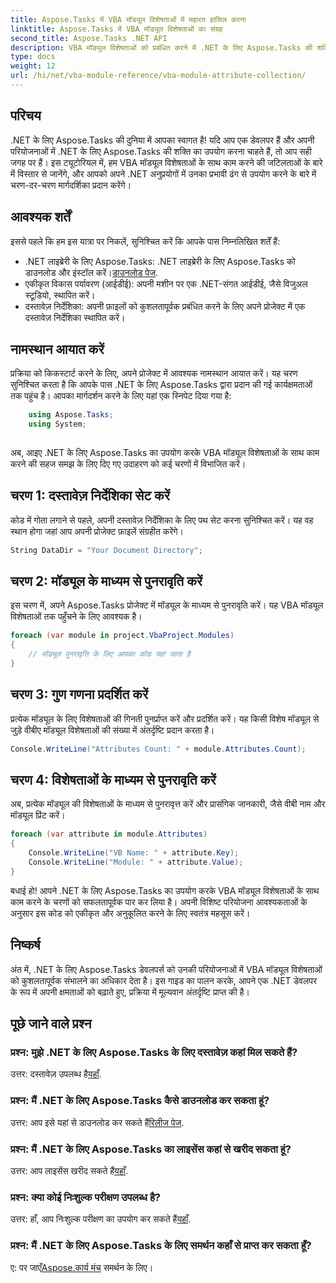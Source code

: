 ```yaml
---
title: Aspose.Tasks में VBA मॉड्यूल विशेषताओं में महारत हासिल करना
linktitle: Aspose.Tasks में VBA मॉड्यूल विशेषताओं का संग्रह
second_title: Aspose.Tasks .NET API
description: VBA मॉड्यूल विशेषताओं को प्रबंधित करने में .NET के लिए Aspose.Tasks की शक्ति का अन्वेषण करें। अपने .NET प्रोजेक्ट्स को सहजता से बढ़ाएं। अब डाउनलोड करो! #असपोज़ #कार्य #एमएस प्रोजेक्ट
type: docs
weight: 12
url: /hi/net/vba-module-reference/vba-module-attribute-collection/
---
```

## परिचय
.NET के लिए Aspose.Tasks की दुनिया में आपका स्वागत है! यदि आप एक डेवलपर हैं और अपनी परियोजनाओं में .NET के लिए Aspose.Tasks की शक्ति का उपयोग करना चाहते हैं, तो आप सही जगह पर हैं। इस ट्यूटोरियल में, हम VBA मॉड्यूल विशेषताओं के साथ काम करने की जटिलताओं के बारे में विस्तार से जानेंगे, और आपको अपने .NET अनुप्रयोगों में उनका प्रभावी ढंग से उपयोग करने के बारे में चरण-दर-चरण मार्गदर्शिका प्रदान करेंगे।
## आवश्यक शर्तें
इससे पहले कि हम इस यात्रा पर निकलें, सुनिश्चित करें कि आपके पास निम्नलिखित शर्तें हैं:
-  .NET लाइब्रेरी के लिए Aspose.Tasks: .NET लाइब्रेरी के लिए Aspose.Tasks को डाउनलोड और इंस्टॉल करें।[डाउनलोड पेज](https://releases.aspose.com/tasks/net/).
- एकीकृत विकास पर्यावरण (आईडीई): अपनी मशीन पर एक .NET-संगत आईडीई, जैसे विजुअल स्टूडियो, स्थापित करें।
- दस्तावेज़ निर्देशिका: अपनी फ़ाइलों को कुशलतापूर्वक प्रबंधित करने के लिए अपने प्रोजेक्ट में एक दस्तावेज़ निर्देशिका स्थापित करें।
## नामस्थान आयात करें
प्रक्रिया को किकस्टार्ट करने के लिए, अपने प्रोजेक्ट में आवश्यक नामस्थान आयात करें। यह चरण सुनिश्चित करता है कि आपके पास .NET के लिए Aspose.Tasks द्वारा प्रदान की गई कार्यक्षमताओं तक पहुंच है। आपका मार्गदर्शन करने के लिए यहां एक स्निपेट दिया गया है:
```csharp
    using Aspose.Tasks;
    using System;
    
```
अब, आइए .NET के लिए Aspose.Tasks का उपयोग करके VBA मॉड्यूल विशेषताओं के साथ काम करने की सहज समझ के लिए दिए गए उदाहरण को कई चरणों में विभाजित करें।
## चरण 1: दस्तावेज़ निर्देशिका सेट करें
कोड में गोता लगाने से पहले, अपनी दस्तावेज़ निर्देशिका के लिए पथ सेट करना सुनिश्चित करें। यह वह स्थान होगा जहां आप अपनी प्रोजेक्ट फ़ाइलें संग्रहीत करेंगे।
```csharp
String DataDir = "Your Document Directory";
```
## चरण 2: मॉड्यूल के माध्यम से पुनरावृति करें
इस चरण में, अपने Aspose.Tasks प्रोजेक्ट में मॉड्यूल के माध्यम से पुनरावृति करें। यह VBA मॉड्यूल विशेषताओं तक पहुँचने के लिए आवश्यक है।
```csharp
foreach (var module in project.VbaProject.Modules)
{
    // मॉड्यूल पुनरावृत्ति के लिए आपका कोड यहां जाता है
}
```
## चरण 3: गुण गणना प्रदर्शित करें
प्रत्येक मॉड्यूल के लिए विशेषताओं की गिनती पुनर्प्राप्त करें और प्रदर्शित करें। यह किसी विशेष मॉड्यूल से जुड़े वीबीए मॉड्यूल विशेषताओं की संख्या में अंतर्दृष्टि प्रदान करता है।
```csharp
Console.WriteLine("Attributes Count: " + module.Attributes.Count);
```
## चरण 4: विशेषताओं के माध्यम से पुनरावृति करें
अब, प्रत्येक मॉड्यूल की विशेषताओं के माध्यम से पुनरावृत्त करें और प्रासंगिक जानकारी, जैसे वीबी नाम और मॉड्यूल प्रिंट करें।
```csharp
foreach (var attribute in module.Attributes)
{
    Console.WriteLine("VB Name: " + attribute.Key);
    Console.WriteLine("Module: " + attribute.Value);
}
```
बधाई हो! आपने .NET के लिए Aspose.Tasks का उपयोग करके VBA मॉड्यूल विशेषताओं के साथ काम करने के चरणों को सफलतापूर्वक पार कर लिया है। अपनी विशिष्ट परियोजना आवश्यकताओं के अनुसार इस कोड को एकीकृत और अनुकूलित करने के लिए स्वतंत्र महसूस करें।
## निष्कर्ष
अंत में, .NET के लिए Aspose.Tasks डेवलपर्स को उनकी परियोजनाओं में VBA मॉड्यूल विशेषताओं को कुशलतापूर्वक संभालने का अधिकार देता है। इस गाइड का पालन करके, आपने एक .NET डेवलपर के रूप में अपनी क्षमताओं को बढ़ाते हुए, प्रक्रिया में मूल्यवान अंतर्दृष्टि प्राप्त की है।
## पूछे जाने वाले प्रश्न
### प्रश्न: मुझे .NET के लिए Aspose.Tasks के लिए दस्तावेज़ कहां मिल सकते हैं?
 उत्तर: दस्तावेज़ उपलब्ध है[यहाँ](https://reference.aspose.com/tasks/net/).
### प्रश्न: मैं .NET के लिए Aspose.Tasks कैसे डाउनलोड कर सकता हूं?
 उत्तर: आप इसे यहां से डाउनलोड कर सकते हैं[रिलीज पेज](https://releases.aspose.com/tasks/net/).
### प्रश्न: मैं .NET के लिए Aspose.Tasks का लाइसेंस कहां से खरीद सकता हूं?
 उत्तर: आप लाइसेंस खरीद सकते हैं[यहाँ](https://purchase.aspose.com/buy).
### प्रश्न: क्या कोई निःशुल्क परीक्षण उपलब्ध है?
 उत्तर: हाँ, आप निःशुल्क परीक्षण का उपयोग कर सकते हैं[यहाँ](https://releases.aspose.com/).
### प्रश्न: मैं .NET के लिए Aspose.Tasks के लिए समर्थन कहाँ से प्राप्त कर सकता हूँ?
 ए: पर जाएँ[Aspose.कार्य मंच](https://forum.aspose.com/c/tasks/15) समर्थन के लिए।